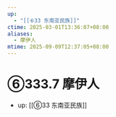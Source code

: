 ```yaml
---
up:
  - "[[⑥33 东南亚民族]]"
ctime: 2025-03-01T13:36:07+08:00
aliases:
  - 摩伊人
mtime: 2025-09-09T12:37:05+08:00
---
```


# ⑥333.7 摩伊人

- up: [[⑥33 东南亚民族]]
